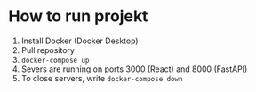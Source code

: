 # How to run projekt

1. Install Docker (Docker Desktop)
2. Pull repository
3. `docker-compose up`
4. Severs are running on ports 3000 (React) and 8000 (FastAPI)
5. To close servers, write `docker-compose down`

